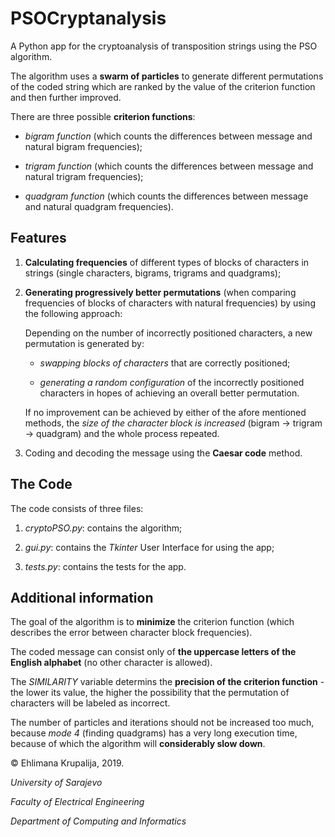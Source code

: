 # PSOCryptanalysis

A Python app for the cryptoanalysis of transposition strings using the PSO algorithm.

The algorithm uses a **swarm of particles** to generate different permutations of the coded string which are ranked by the value of the criterion function and then further improved.

There are three possible **criterion functions**:

- *bigram function* (which counts the differences between message and natural bigram frequencies);

- *trigram function* (which counts the differences between message and natural trigram frequencies);

- *quadgram function* (which counts the differences between message and natural quadgram frequencies).

## Features

1. **Calculating frequencies** of different types of blocks of characters in strings (single characters, bigrams, trigrams and quadgrams);

2. **Generating progressively better permutations** (when comparing frequencies of blocks of characters with natural frequencies) by using the following approach:

	Depending on the number of incorrectly positioned characters, a new permutation is generated by:

	- *swapping blocks of characters* that are correctly positioned;

	- *generating a random configuration* of the incorrectly positioned characters in hopes of achieving an overall better permutation.

	If no improvement can be achieved by either of the afore mentioned methods, the *size of the character block is increased* (bigram -> trigram -> quadgram) and the whole process repeated.

3. Coding and decoding the message using the **Caesar code** method.

## The Code

The code consists of three files:

1. *cryptoPSO.py*: contains the algorithm;

2. *gui.py*: contains the *Tkinter* User Interface for using the app;

3. *tests.py*: contains the tests for the app.

## Additional information

The goal of the algorithm is to **minimize** the criterion function (which describes the error between character block frequencies).

The coded message can consist only of **the uppercase letters of the English alphabet** (no other character is allowed).

The *SIMILARITY* variable determins the **precision of the criterion function** - the lower its value, the higher the possibility that the permutation of characters will be labeled as incorrect.

The number of particles and iterations should not be increased too much, because *mode 4* (finding quadgrams) has a very long execution time, because of which the algorithm will **considerably slow down**.

© Ehlimana Krupalija, 2019.

*University of Sarajevo*

*Faculty of Electrical Engineering*

*Department of Computing and Informatics*